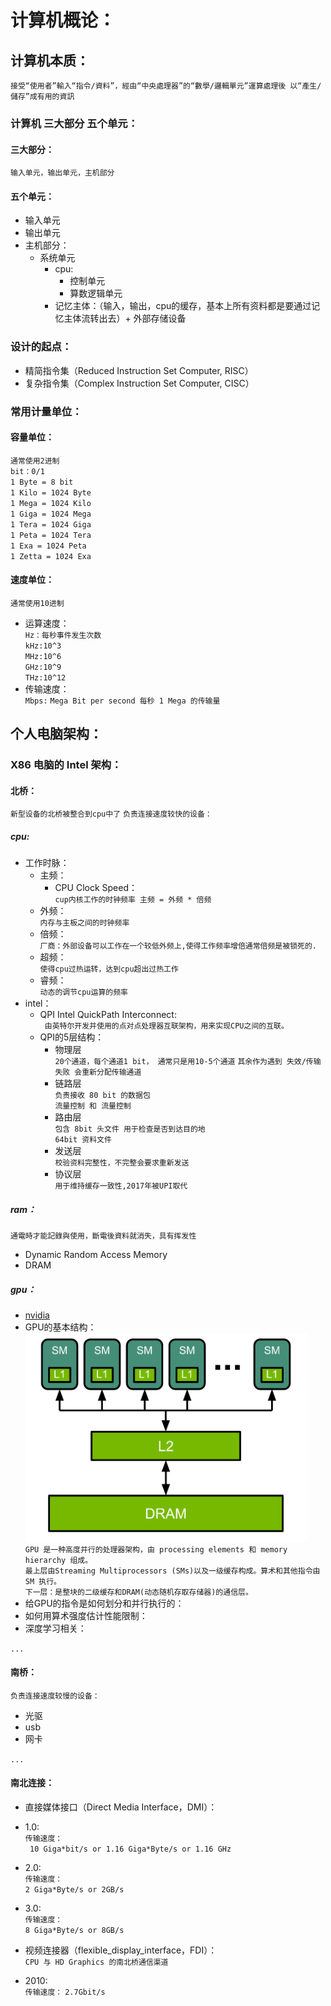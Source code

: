 # 计算机概论：
## 计算机本质：
`接受“使用者”輸入“指令/資料”，經由“中央處理器”的“數學/邏輯單元”運算處理後 以“產生/儲存”成有用的資訊`
### 计算机 三大部分 五个单元：
#### 三大部分：
`输入单元，输出单元，主机部分`
#### 五个单元：
- 输入单元
- 输出单元
- 主机部分：
  - 系统单元
    - cpu:
      - 控制单元
      - 算数逻辑单元
    - 记忆主体：（输入，输出，cpu的缓存，基本上所有资料都是要通过记忆主体流转出去）+ 外部存储设备
### 设计的起点：
- 精简指令集（Reduced Instruction Set Computer, RISC）
- 复杂指令集（Complex Instruction Set Computer, CISC）
### 常用计量单位：
#### 容量单位：
`通常使用2进制`  
`bit：0/1`  
`1 Byte = 8 bit    `   
`1 Kilo = 1024 Byte`  
`1 Mega = 1024 Kilo`  
`1 Giga = 1024 Mega`  
`1 Tera = 1024 Giga`  
`1 Peta = 1024 Tera`  
`1 Exa = 1024 Peta `  
`1 Zetta = 1024 Exa`  
                        
#### 速度单位：
`通常使用10进制`
- 运算速度：  
`Hz：每秒事件发生次数`  
`kHz:10^3`  
`MHz:10^6`  
`GHz:10^9`  
`THz:10^12`  
- 传输速度：  
`Mbps:`
`Mega Bit per second 每秒 1 Mega 的传输量`  
## 个人电脑架构：
### X86 电脑的 Intel 架构：
#### 北桥：
`新型设备的北桥被整合到cpu中了`
`负责连接速度较快的设备：`
##### cpu:
- 工作时脉：
  - 主频：  
    - CPU Clock Speed：  
`cup内核工作的时钟频率 主频 = 外频 * 倍频`  
  - 外频：  
`内存与主板之间的时钟频率`  
  - 倍频：  
`厂商：外部设备可以工作在一个较低外频上,使得工作频率增倍通常倍频是被锁死的.`  
  - 超频：  
`使得cpu过热运转，达到cpu超出过热工作`  
  - 睿频：  
`动态的调节cpu运算的频率`  
- intel：  
  - QPI Intel QuickPath Interconnect:   
` 由英特尔开发并使用的点对点处理器互联架构，用来实现CPU之间的互联。`  
   - QPI的5层结构：  
     - 物理层  
`20个通道，每个通道1 bit， 通常只是用10-5个通道`
`其余作为遇到 失效/传输失败 会重新分配传输通道`
     - 链路层  
`负责接收 80 bit 的数据包`  
`流量控制 和 流量控制 `  
     - 路由层  
`包含 8bit 头文件 用于检查是否到达目的地`  
`64bit 资料文件`
     - 发送层  
`校验资料完整性，不完整会要求重新发送`  
     - 协议层  
`用于维持缓存一致性,2017年被UPI取代`  
##### ram：
`通電時才能記錄與使用，斷電後資料就消失，具有挥发性`
- Dynamic Random Access Memory
- DRAM
##### gpu：
- [nvidia](https://docs.nvidia.com/deeplearning/performance/dl-performance-gpu-background/index.html#:~:text=2.-,GPU%20Architecture%20Fundamentals,%2C%20and%20high%2Dbandwidth%20DRAM.)  
 - GPU的基本结构：  
  [<img src="img/gpu0.png" width="450"/>](img/gpu0.png)  
   `GPU 是一种高度并行的处理器架构，由 processing elements 和 memory hierarchy 组成。`  
   `最上层由Streaming Multiprocessors (SMs)以及一级缓存构成。算术和其他指令由 SM 执行。`  
   `下一层：是整块的二级缓存和DRAM(动态随机存取存储器)的通信层。`
 - 给GPU的指令是如何划分和并行执行的：  
 - 如何用算术强度估计性能限制：  
 - 深度学习相关：  

 `...`
#### 南桥：  
`负责连接速度较慢的设备：`
- 光驱
- usb
- 网卡

`...`
#### 南北连接：
- 直接媒体接口（Direct Media Interface，DMI）：
 - 1.0:  
`传输速度：`  
` 10 Giga*bit/s or 1.16 Giga*Byte/s or 1.16 GHz`   
 - 2.0:  
`传输速度：`  
`2 Giga*Byte/s or 2GB/s`  
 - 3.0:  
`传输速度：`  
`8 Giga*Byte/s or 8GB/s`
                                    
- 视频连接器（flexible_display_interface，FDI）：  
`CPU 与 HD Graphics 的南北桥通信渠道`  
 - 2010:  
`传输速度：`
`2.7Gbit/s`